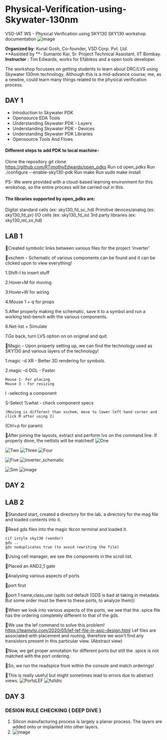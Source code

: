 # Physical-Verification-using-Skywater-130nm
VSD-IAT WS - Physical Verification using SKY130
SKY130 workshop documentation
![image](https://user-images.githubusercontent.com/72557903/195252666-574a2ea4-bf38-45ad-93bf-58552108ef1d.png)

**Organized by**: Kunal Gosh, Co-founder, VSD Corp. Pvt. Ltd. <br />
**Assisted by **- Sumanto Kar, Sr. Project Technical Assistant, IIT Bombay.	 <br />
**Instructor** : Tim Edwards, works for Efabless and a open tools developer. <br />

The workshop focusses on getting students to learn about DRC/LVS using Skywater 130nm technology.
Although this is a mid-advance course; me, as a newbie,  could learn many things related to the physical verification process.

## DAY 1

* Introduction to Skywater PDK
* Opensource EDA Tools
* Understanding Skywater PDK - Layers
* Understanding Skywater PDK - Devices
* Understanding Skywater PDK Libraries
* Opensource Tools And Flows

#### Different steps to add PDK to local machine- 

Clone the repository git clone https://github.com/RTimothyEdwards/open_pdks
Run cd open_pdks
Run ./configure --enable-sky130-pdk
Run make
Run sudo make install

PS- We were provided with a cloud-based learning environment for this wrokshop, so the entire process will be carried out in this.

#### The libraries supported by open_pdks are:

Digital standard cells (ex: sky130_fd_sc_hd) 
Primitive devices/analog (ex: sky130_fd_pr)
I/O cells (ex: sky130_fd_io)
3rd party libraries (ex: sky130_ml_xx_hd)


## LAB 1

Created symbolic links between various files for the project ‘inverter’

xschem - Schematic of various components can be found and it can be clicked upon to view everything!

1.Shift-I to insert stuff

2.Hover+M for moving

3.Hover+W for wiring

4.Mouse 1 + q for props

5.After properly making the schematic, save it to a symbol and run a working test-bench with the various components.

6.Net-list +  Simulate

7.Go back, turn LVS option on on original and quit.

Magic -  Upon properly setting up, we can find the technology used as SKY130 and various layers of the technology!

1.magic -d XR - Better 3D rendering for symbols.

2.magic -d OGL - Faster

	Mouse 1- For placing
	Mouse 3 - For resizing
  
I -selecting a component

S-Select 
	%what - check component specs
  
	(Moving is different than xschem, move to lower left hand corner and click M after using I)
(Ctrl+p for param)

After joining the layouts, extract and perform lvs on the command line. If properly done, the netlists will be matched!
![One](https://user-images.githubusercontent.com/72557903/195254892-02b566d2-f485-4486-ac52-a6c0e13f841b.JPG)

![Two](https://user-images.githubusercontent.com/72557903/195254852-dfbe9859-2151-4ddf-94ba-7a501b81b7bc.JPG)
![Three](https://user-images.githubusercontent.com/72557903/195254908-6ef9a459-e08d-4460-8725-2098b43bc980.JPG)
![Four](https://user-images.githubusercontent.com/72557903/195254920-1f316ab5-2e74-436d-8295-ddbc055ac5ae.JPG)

![Five](https://user-images.githubusercontent.com/72557903/195254923-95b4a37f-7d40-41e3-bfac-87b50a0ec565.JPG)
![inverter_schematic](https://user-images.githubusercontent.com/72557903/195254933-f227c76f-2f7e-4162-941b-90f0c863ab15.JPG)

![Sim](https://user-images.githubusercontent.com/72557903/195254937-f26452c7-2641-46fb-b7a2-2832e87364d8.JPG)
![image](https://user-images.githubusercontent.com/72557903/195255111-0fec957b-a5d7-447c-a9f2-28329c67a1b2.png)


## DAY 2
## LAB 2
Standard start, created a directory for the lab, a directory for the mag file and loaded contents into it.

Read gds files into the magic tkcon terminal and loaded it.

	cif istyle sky130 (vendor)
	gds ..
	gds noduplicates true (to avoid rewriting the file)
  
Using cell manager, we see the components in the scroll list.

Placed an AND2_1 gate

Analysing various aspects of ports

port first

port 1 name,class,use (spits out default (GDS is bad at taking in metadata. But some order must be there to these ports, to analyze them))

When we look into various aspects of the ports, we see that the .spice file has the ordering completely different to that of the gds.

We use the lef command to solve this problem!
		https://teamvlsi.com/2020/05/lef-lef-file-in-asic-design.html
		Lef files are associated with placement and routing, therefore we won’t find any transistors present in this particular view. (Abstract view)
    
Now, we get proper annotation for different ports but still the .spice is not matched with the port ordering.

So, we run the readspice from within the console and match orderings!

This is really useful but might sometimes lead to errors due to abstract views.
![PortsLEF](https://user-images.githubusercontent.com/72557903/195255262-d5d91710-eea8-4163-9919-c5049ceca80c.JPG)
![fulldrc](https://user-images.githubusercontent.com/72557903/195255295-470dc09d-58dd-4243-be25-25823c2cbbc0.JPG)

## DAY 3
### DESIGN RULE CHECKING ( DEEP DIVE )

1. Silicon manufacturing process is largely a planar process. The layers are added onto or implanted into other layers.
2. ![image](https://user-images.githubusercontent.com/72557903/195252426-25c7cb76-11f5-40b0-b467-daad84dd01c7.png)


